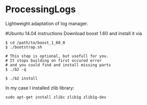 # ProcessingLogs
Lightweight adaptation of log manager.

#Ubuntu 14.04 instructions
Download boost 1.60 and install it via
```
$ cd /path/to/boost_1_60_0
$ ./bootstrap.sh

# This step is optional, but usefull for you. 
# It stops building on first occured error 
# and you could find and install missing parts
$ ./b2 -q  

$ ./b2 install
```

In my case I installed zlib library:
```
sudo apt-get install zlibc zlib1g zlib1g-dev
```
